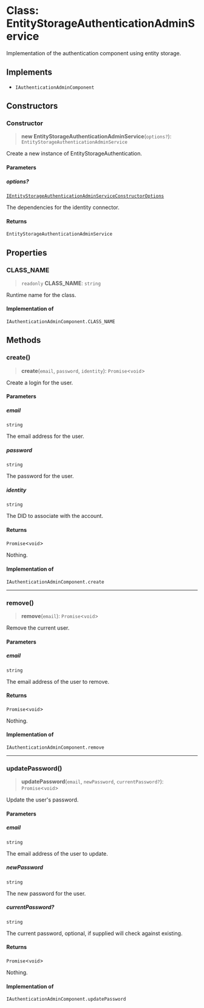 # Class: EntityStorageAuthenticationAdminService

Implementation of the authentication component using entity storage.

## Implements

- `IAuthenticationAdminComponent`

## Constructors

### Constructor

> **new EntityStorageAuthenticationAdminService**(`options?`): `EntityStorageAuthenticationAdminService`

Create a new instance of EntityStorageAuthentication.

#### Parameters

##### options?

[`IEntityStorageAuthenticationAdminServiceConstructorOptions`](../interfaces/IEntityStorageAuthenticationAdminServiceConstructorOptions.md)

The dependencies for the identity connector.

#### Returns

`EntityStorageAuthenticationAdminService`

## Properties

### CLASS\_NAME

> `readonly` **CLASS\_NAME**: `string`

Runtime name for the class.

#### Implementation of

`IAuthenticationAdminComponent.CLASS_NAME`

## Methods

### create()

> **create**(`email`, `password`, `identity`): `Promise`\<`void`\>

Create a login for the user.

#### Parameters

##### email

`string`

The email address for the user.

##### password

`string`

The password for the user.

##### identity

`string`

The DID to associate with the account.

#### Returns

`Promise`\<`void`\>

Nothing.

#### Implementation of

`IAuthenticationAdminComponent.create`

***

### remove()

> **remove**(`email`): `Promise`\<`void`\>

Remove the current user.

#### Parameters

##### email

`string`

The email address of the user to remove.

#### Returns

`Promise`\<`void`\>

Nothing.

#### Implementation of

`IAuthenticationAdminComponent.remove`

***

### updatePassword()

> **updatePassword**(`email`, `newPassword`, `currentPassword?`): `Promise`\<`void`\>

Update the user's password.

#### Parameters

##### email

`string`

The email address of the user to update.

##### newPassword

`string`

The new password for the user.

##### currentPassword?

`string`

The current password, optional, if supplied will check against existing.

#### Returns

`Promise`\<`void`\>

Nothing.

#### Implementation of

`IAuthenticationAdminComponent.updatePassword`
